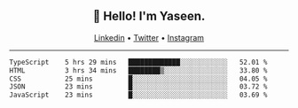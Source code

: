 <h2 align="center">👋 Hello! I'm Yaseen.</h2>
<p align="center">
  <a href="https://www.linkedin.com/in/yaseenkc/">Linkedin</a> •
  <a href="https://twitter.com/yaseeenkc">Twitter</a> •
  <a href="https://instagram.com/kc.yaseen">Instagram</a>
</p>


<!--- 🔭 I’m currently working at []() as an  -->
<!--- - 💬 Ask me about **Javascript, React and Git** -->
<!--- - 📫 How to reach me: [@kc.yaseen](https://instagram.com/kc.yaseen) on Instagram -->
<!--- - ⚡ Fun fact: Big Fan of the :zap: emoji -->

-------

<!--START_SECTION:waka-->

```txt
TypeScript    5 hrs 29 mins   █████████████░░░░░░░░░░░░   52.01 %
HTML          3 hrs 34 mins   ████████▒░░░░░░░░░░░░░░░░   33.80 %
CSS           25 mins         █░░░░░░░░░░░░░░░░░░░░░░░░   04.05 %
JSON          23 mins         █░░░░░░░░░░░░░░░░░░░░░░░░   03.72 %
JavaScript    23 mins         █░░░░░░░░░░░░░░░░░░░░░░░░   03.69 %
```

<!--END_SECTION:waka-->
